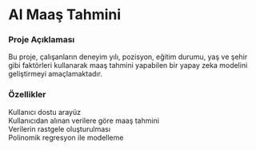 # AI Maaş Tahmini

### Proje Açıklaması
Bu proje, çalışanların deneyim yılı, pozisyon, eğitim durumu, yaş ve şehir gibi faktörleri kullanarak maaş tahmini yapabilen bir yapay zeka modelini geliştirmeyi amaçlamaktadır.


### Özellikler
Kullanıcı dostu arayüz<br>
Kullanıcıdan alınan verilere göre maaş tahmini<br>
Verilerin rastgele oluşturulması<br>
Polinomik regresyon ile modelleme<br>
